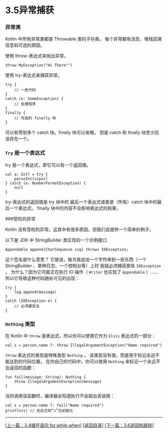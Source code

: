 # 3.5异常捕获

### 异常类

Kotlin 中所有异常类都是 Throwable 类的子孙类。 每个异常都有消息、堆栈回溯信息和可选的原因。

使用 throw-表达式来抛出异常。

	throw MyException("Hi There!")

使⽤ try-表达式来捕获异常。

	try {
		// 一些代码
	}
	catch (e: SomeException) {
		// 处理程序
	}
	finally {
		// 可选的 finally 块
	}

可以有零到多个 catch 块。finally 块可以省略。 但是 catch 和 finally 块至少应该存在一个。

### `Try`  是一个表达式

try 是一个表达式，即它可以有一个返回值。

	val a: Int? = try { 
		parseInt(input) 
	} catch (e: NumberFormatException) {
	 	null
	}

try-表达式的返回值是 try 块中的 最后⼀个表达式或者是（所有）catch 块中的最后⼀个表达式。 finally 块中的内容不会影响表达式的结果。

###受检的异常

Kotlin 没有受检的异常。这其中有很多原因，但我们会提供一个简单的例子。

以下是 JDK 中 StringBuilder 类实现的一个示例接口

	Appendable append(CharSequence csq) throws IOException;

这个签名是什么意思？ 它是说，每次我追加一个字符串到一些东西（一个 StringBuilder 、某种日志、一个控制台等）上时 我就必须捕获那些
`IOException` 。 为什么？因为它可能正在执行 IO 操作（ `Writer` 也实现了 `Appendable` ）…… 所以它导致这种代码随处可见的出现：

	try {
		log.append(message)
	}
	catch (IOException e) {
		// 必须要安全
	}

### `Nothing` 类型

在 Kotlin 中 `throw` 是表达式，所以你可以使用它作为 `Elvis` 表达式的一部分：

	val s = person.name ?: throw IllegalArgumentException("Name required")

`throw` 表达式的类型是特殊类型 `Nothing` 。 该类型没有值，而是用于标记永远不能达到的代码位置。 在你自己的代码中，你可以使用 `Nothing` 来标记一个永远不会返回的函数：

	fun fail(message: String): Nothing {
		throw IllegalArgumentException(message)
	}

当你调用该函数时，编译器会知道执行不会超出该调用：

	val s = person.name ?: fail("Name required")
	println(s) // 在此已知“s”已初始化

---
[[上一篇：3.4循环语句 for,while,when](https://sogrey.github.io/Kotlin-Notes/notes/3%E7%A8%8B%E5%BA%8F%E7%BB%93%E6%9E%84/3.4%E5%BE%AA%E7%8E%AF%E8%AF%AD%E5%8F%A5%20for,while,when)] [[返回目录](https://sogrey.github.io/Kotlin-Notes/)] [[下一篇：3.6返回和跳转](https://sogrey.github.io/Kotlin-Notes/notes/3%E7%A8%8B%E5%BA%8F%E7%BB%93%E6%9E%84/3.6%E8%BF%94%E5%9B%9E%E5%92%8C%E8%B7%B3%E8%BD%AC)]